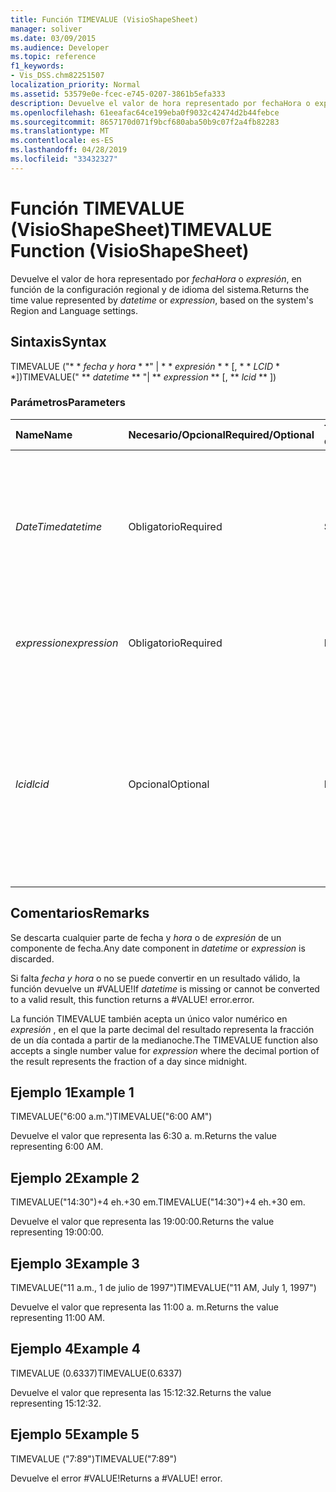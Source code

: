 ```yaml
---
title: Función TIMEVALUE (VisioShapeSheet)
manager: soliver
ms.date: 03/09/2015
ms.audience: Developer
ms.topic: reference
f1_keywords:
- Vis_DSS.chm82251507
localization_priority: Normal
ms.assetid: 53579e0e-fcec-e745-0207-3861b5efa333
description: Devuelve el valor de hora representado por fechaHora o expresión, en función de la configuración regional y de idioma del sistema.
ms.openlocfilehash: 61eeafac64ce199eba0f9032c42474d2b44febce
ms.sourcegitcommit: 8657170d071f9bcf680aba50b9c07f2a4fb82283
ms.translationtype: MT
ms.contentlocale: es-ES
ms.lasthandoff: 04/28/2019
ms.locfileid: "33432327"
---
```

# <a name="timevalue-function-visioshapesheet"></a><span data-ttu-id="abbf8-103">Función TIMEVALUE (VisioShapeSheet)</span><span class="sxs-lookup"><span data-stu-id="abbf8-103">TIMEVALUE Function (VisioShapeSheet)</span></span>

<span data-ttu-id="abbf8-104">Devuelve el valor de hora representado por _fechaHora_ o _expresión_, en función de la configuración regional y de idioma del sistema.</span><span class="sxs-lookup"><span data-stu-id="abbf8-104">Returns the time value represented by  _datetime_ or  _expression_, based on the system's Region and Language settings.</span></span>
  
## <a name="syntax"></a><span data-ttu-id="abbf8-105">Sintaxis</span><span class="sxs-lookup"><span data-stu-id="abbf8-105">Syntax</span></span>

<span data-ttu-id="abbf8-106">TIMEVALUE ("\* \* *fecha y hora* \* \*" | \* \* *expresión* \* \* [, \* \* *LCID* \* \*])</span><span class="sxs-lookup"><span data-stu-id="abbf8-106">TIMEVALUE(" \*\* *datetime* \*\* "| \*\* *expression* \*\* [, \*\* *lcid* \*\* ])</span></span> 
  
### <a name="parameters"></a><span data-ttu-id="abbf8-107">Parámetros</span><span class="sxs-lookup"><span data-stu-id="abbf8-107">Parameters</span></span>

|<span data-ttu-id="abbf8-108">**Name**</span><span class="sxs-lookup"><span data-stu-id="abbf8-108">**Name**</span></span>|<span data-ttu-id="abbf8-109">**Necesario/Opcional**</span><span class="sxs-lookup"><span data-stu-id="abbf8-109">**Required/Optional**</span></span>|<span data-ttu-id="abbf8-110">**Tipo de datos**</span><span class="sxs-lookup"><span data-stu-id="abbf8-110">**Data Type**</span></span>|<span data-ttu-id="abbf8-111">**Descripción**</span><span class="sxs-lookup"><span data-stu-id="abbf8-111">**Description**</span></span>|
|:-----|:-----|:-----|:-----|
| <span data-ttu-id="abbf8-112">_DateTime_</span><span class="sxs-lookup"><span data-stu-id="abbf8-112">_datetime_</span></span> <br/> |<span data-ttu-id="abbf8-113">Obligatorio</span><span class="sxs-lookup"><span data-stu-id="abbf8-113">Required</span></span>  <br/> |<span data-ttu-id="abbf8-114">**String**</span><span class="sxs-lookup"><span data-stu-id="abbf8-114">**String**</span></span> <br/> | <span data-ttu-id="abbf8-115">Cualquier cadena que se pueda reconocer como una fecha y una hora, o una referencia a una celda que contenga una fecha y una hora.</span><span class="sxs-lookup"><span data-stu-id="abbf8-115">Any string commonly recognized as a date and time or a reference to a cell containing a date and time.</span></span>  <br/> |
| <span data-ttu-id="abbf8-116">_expression_</span><span class="sxs-lookup"><span data-stu-id="abbf8-116">_expression_</span></span> <br/> |<span data-ttu-id="abbf8-117">Obligatorio</span><span class="sxs-lookup"><span data-stu-id="abbf8-117">Required</span></span>  <br/> |<span data-ttu-id="abbf8-118">**Diferencias**</span><span class="sxs-lookup"><span data-stu-id="abbf8-118">**Varies**</span></span> <br/> | <span data-ttu-id="abbf8-119">Cualquier expresión que produzca como resultado una fecha y una hora.</span><span class="sxs-lookup"><span data-stu-id="abbf8-119">Any expression that yields a date and time.</span></span>  <br/> |
| <span data-ttu-id="abbf8-120">_lcid_</span><span class="sxs-lookup"><span data-stu-id="abbf8-120">_lcid_</span></span> <br/> |<span data-ttu-id="abbf8-121">Opcional</span><span class="sxs-lookup"><span data-stu-id="abbf8-121">Optional</span></span>  <br/> |<span data-ttu-id="abbf8-122">**Number**</span><span class="sxs-lookup"><span data-stu-id="abbf8-122">**Number**</span></span> <br/> |<span data-ttu-id="abbf8-123">Identificador regional que se usa para evaluar información de fecha y hora que no sea local.</span><span class="sxs-lookup"><span data-stu-id="abbf8-123">The locale identifier to be used in evaluating a nonlocal datetime.</span></span> <span data-ttu-id="abbf8-124">El identificador regional es un número que se describe en los archivos de encabezado del sistema.</span><span class="sxs-lookup"><span data-stu-id="abbf8-124">The locale identifier is a number described in the system header files.</span></span>  <br/> |
   
## <a name="remarks"></a><span data-ttu-id="abbf8-125">Comentarios</span><span class="sxs-lookup"><span data-stu-id="abbf8-125">Remarks</span></span>

<span data-ttu-id="abbf8-126">Se descarta cualquier parte de fecha y _hora_ o de _expresión_ de un componente de fecha.</span><span class="sxs-lookup"><span data-stu-id="abbf8-126">Any date component in  _datetime_ or  _expression_ is discarded.</span></span> 
  
<span data-ttu-id="abbf8-127">Si falta _fecha y hora_ o no se puede convertir en un resultado válido, la función devuelve un #VALUE!</span><span class="sxs-lookup"><span data-stu-id="abbf8-127">If  _datetime_ is missing or cannot be converted to a valid result, this function returns a #VALUE!</span></span> <span data-ttu-id="abbf8-128">error.</span><span class="sxs-lookup"><span data-stu-id="abbf8-128">error.</span></span> 
  
<span data-ttu-id="abbf8-129">La función TIMEVALUE también acepta un único valor numérico en _expresión_ , en el que la parte decimal del resultado representa la fracción de un día contada a partir de la medianoche.</span><span class="sxs-lookup"><span data-stu-id="abbf8-129">The TIMEVALUE function also accepts a single number value for  _expression_ where the decimal portion of the result represents the fraction of a day since midnight.</span></span> 
  
## <a name="example-1"></a><span data-ttu-id="abbf8-130">Ejemplo 1</span><span class="sxs-lookup"><span data-stu-id="abbf8-130">Example 1</span></span>

<span data-ttu-id="abbf8-131">TIMEVALUE("6:00 a.m.")</span><span class="sxs-lookup"><span data-stu-id="abbf8-131">TIMEVALUE("6:00 AM")</span></span>
  
<span data-ttu-id="abbf8-132">Devuelve el valor que representa las 6:30 a. m.</span><span class="sxs-lookup"><span data-stu-id="abbf8-132">Returns the value representing 6:00 AM.</span></span>
  
## <a name="example-2"></a><span data-ttu-id="abbf8-133">Ejemplo 2</span><span class="sxs-lookup"><span data-stu-id="abbf8-133">Example 2</span></span>

<span data-ttu-id="abbf8-134">TIMEVALUE("14:30")+4 eh.+30 em.</span><span class="sxs-lookup"><span data-stu-id="abbf8-134">TIMEVALUE("14:30")+4 eh.+30 em.</span></span>
  
<span data-ttu-id="abbf8-135">Devuelve el valor que representa las 19:00:00.</span><span class="sxs-lookup"><span data-stu-id="abbf8-135">Returns the value representing 19:00:00.</span></span>
  
## <a name="example-3"></a><span data-ttu-id="abbf8-136">Ejemplo 3</span><span class="sxs-lookup"><span data-stu-id="abbf8-136">Example 3</span></span>

<span data-ttu-id="abbf8-137">TIMEVALUE("11 a.m., 1 de julio de 1997")</span><span class="sxs-lookup"><span data-stu-id="abbf8-137">TIMEVALUE("11 AM, July 1, 1997")</span></span>
  
<span data-ttu-id="abbf8-138">Devuelve el valor que representa las 11:00 a. m.</span><span class="sxs-lookup"><span data-stu-id="abbf8-138">Returns the value representing 11:00 AM.</span></span>
  
## <a name="example-4"></a><span data-ttu-id="abbf8-139">Ejemplo 4</span><span class="sxs-lookup"><span data-stu-id="abbf8-139">Example 4</span></span>

<span data-ttu-id="abbf8-140">TIMEVALUE (0.6337)</span><span class="sxs-lookup"><span data-stu-id="abbf8-140">TIMEVALUE(0.6337)</span></span>
  
<span data-ttu-id="abbf8-141">Devuelve el valor que representa las 15:12:32.</span><span class="sxs-lookup"><span data-stu-id="abbf8-141">Returns the value representing 15:12:32.</span></span>
  
## <a name="example-5"></a><span data-ttu-id="abbf8-142">Ejemplo 5</span><span class="sxs-lookup"><span data-stu-id="abbf8-142">Example 5</span></span>

<span data-ttu-id="abbf8-143">TIMEVALUE ("7:89")</span><span class="sxs-lookup"><span data-stu-id="abbf8-143">TIMEVALUE("7:89")</span></span>
  
<span data-ttu-id="abbf8-p103">Devuelve el error #VALUE!</span><span class="sxs-lookup"><span data-stu-id="abbf8-p103">Returns a #VALUE! error.</span></span>
  

